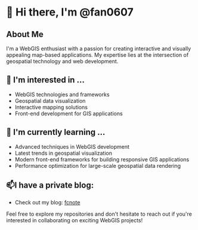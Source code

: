 # 👋 Hi there, I'm @fan0607

## About Me
I'm a WebGIS enthusiast with a passion for creating interactive and visually appealing map-based applications. My expertise lies at the intersection of geospatial technology and web development.

## 👀 I'm interested in ...
- WebGIS technologies and frameworks
- Geospatial data visualization
- Interactive mapping solutions
- Front-end development for GIS applications

## 🌱 I'm currently learning ...
- Advanced techniques in WebGIS development
- Latest trends in geospatial visualization
- Modern front-end frameworks for building responsive GIS applications
- Performance optimization for large-scale geospatial data rendering

## 📫I have a private blog: 
- Check out my blog: [fcnote](https://fcnote.com/)

Feel free to explore my repositories and don't hesitate to reach out if you're interested in collaborating on exciting WebGIS projects!
